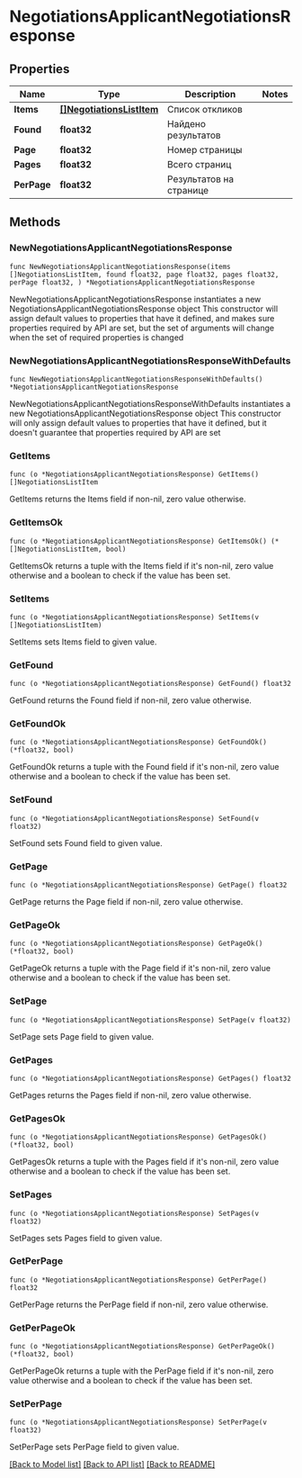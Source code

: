 # NegotiationsApplicantNegotiationsResponse

## Properties

Name | Type | Description | Notes
------------ | ------------- | ------------- | -------------
**Items** | [**[]NegotiationsListItem**](NegotiationsListItem.md) | Список откликов | 
**Found** | **float32** | Найдено результатов | 
**Page** | **float32** | Номер страницы | 
**Pages** | **float32** | Всего страниц | 
**PerPage** | **float32** | Результатов на странице | 

## Methods

### NewNegotiationsApplicantNegotiationsResponse

`func NewNegotiationsApplicantNegotiationsResponse(items []NegotiationsListItem, found float32, page float32, pages float32, perPage float32, ) *NegotiationsApplicantNegotiationsResponse`

NewNegotiationsApplicantNegotiationsResponse instantiates a new NegotiationsApplicantNegotiationsResponse object
This constructor will assign default values to properties that have it defined,
and makes sure properties required by API are set, but the set of arguments
will change when the set of required properties is changed

### NewNegotiationsApplicantNegotiationsResponseWithDefaults

`func NewNegotiationsApplicantNegotiationsResponseWithDefaults() *NegotiationsApplicantNegotiationsResponse`

NewNegotiationsApplicantNegotiationsResponseWithDefaults instantiates a new NegotiationsApplicantNegotiationsResponse object
This constructor will only assign default values to properties that have it defined,
but it doesn't guarantee that properties required by API are set

### GetItems

`func (o *NegotiationsApplicantNegotiationsResponse) GetItems() []NegotiationsListItem`

GetItems returns the Items field if non-nil, zero value otherwise.

### GetItemsOk

`func (o *NegotiationsApplicantNegotiationsResponse) GetItemsOk() (*[]NegotiationsListItem, bool)`

GetItemsOk returns a tuple with the Items field if it's non-nil, zero value otherwise
and a boolean to check if the value has been set.

### SetItems

`func (o *NegotiationsApplicantNegotiationsResponse) SetItems(v []NegotiationsListItem)`

SetItems sets Items field to given value.


### GetFound

`func (o *NegotiationsApplicantNegotiationsResponse) GetFound() float32`

GetFound returns the Found field if non-nil, zero value otherwise.

### GetFoundOk

`func (o *NegotiationsApplicantNegotiationsResponse) GetFoundOk() (*float32, bool)`

GetFoundOk returns a tuple with the Found field if it's non-nil, zero value otherwise
and a boolean to check if the value has been set.

### SetFound

`func (o *NegotiationsApplicantNegotiationsResponse) SetFound(v float32)`

SetFound sets Found field to given value.


### GetPage

`func (o *NegotiationsApplicantNegotiationsResponse) GetPage() float32`

GetPage returns the Page field if non-nil, zero value otherwise.

### GetPageOk

`func (o *NegotiationsApplicantNegotiationsResponse) GetPageOk() (*float32, bool)`

GetPageOk returns a tuple with the Page field if it's non-nil, zero value otherwise
and a boolean to check if the value has been set.

### SetPage

`func (o *NegotiationsApplicantNegotiationsResponse) SetPage(v float32)`

SetPage sets Page field to given value.


### GetPages

`func (o *NegotiationsApplicantNegotiationsResponse) GetPages() float32`

GetPages returns the Pages field if non-nil, zero value otherwise.

### GetPagesOk

`func (o *NegotiationsApplicantNegotiationsResponse) GetPagesOk() (*float32, bool)`

GetPagesOk returns a tuple with the Pages field if it's non-nil, zero value otherwise
and a boolean to check if the value has been set.

### SetPages

`func (o *NegotiationsApplicantNegotiationsResponse) SetPages(v float32)`

SetPages sets Pages field to given value.


### GetPerPage

`func (o *NegotiationsApplicantNegotiationsResponse) GetPerPage() float32`

GetPerPage returns the PerPage field if non-nil, zero value otherwise.

### GetPerPageOk

`func (o *NegotiationsApplicantNegotiationsResponse) GetPerPageOk() (*float32, bool)`

GetPerPageOk returns a tuple with the PerPage field if it's non-nil, zero value otherwise
and a boolean to check if the value has been set.

### SetPerPage

`func (o *NegotiationsApplicantNegotiationsResponse) SetPerPage(v float32)`

SetPerPage sets PerPage field to given value.



[[Back to Model list]](../README.md#documentation-for-models) [[Back to API list]](../README.md#documentation-for-api-endpoints) [[Back to README]](../README.md)


